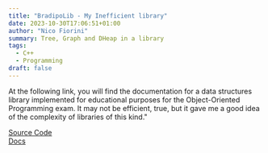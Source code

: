 ```yaml
---
title: "BradipoLib - My Inefficient library"
date: 2023-10-30T17:06:51+01:00
author: "Nico Fiorini"
summary: Tree, Graph and DHeap in a library
tags: 
  - C++
  - Programming
draft: false 
---
```


At the following link, you will find the documentation for a
data structures library implemented for educational purposes for the Object-Oriented Programming exam.
It may not be efficient, true, but it gave me a good idea of the complexity of libraries of this kind."

[Source Code](https://github.com/flowibbia/data_structure) \
[Docs](/Bradipo/html/index.html)
